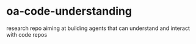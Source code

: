 # oa-code-understanding
research repo aiming at building agents that can understand and interact with code repos
